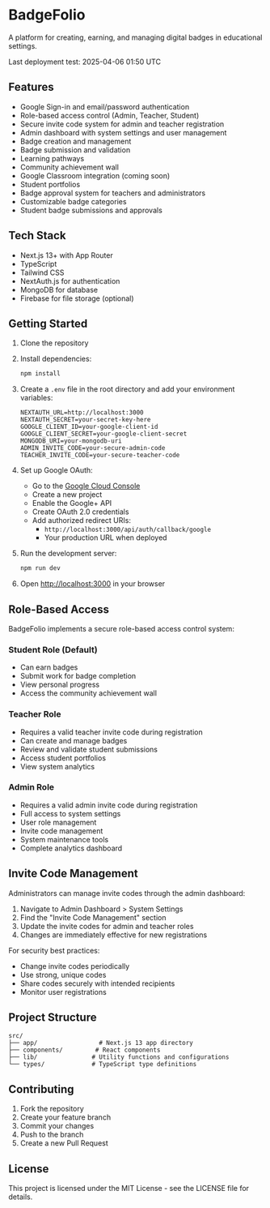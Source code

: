 # BadgeFolio

A platform for creating, earning, and managing digital badges in educational settings.

Last deployment test: 2025-04-06 01:50 UTC

## Features

- Google Sign-in and email/password authentication
- Role-based access control (Admin, Teacher, Student)
- Secure invite code system for admin and teacher registration
- Admin dashboard with system settings and user management
- Badge creation and management
- Badge submission and validation
- Learning pathways
- Community achievement wall
- Google Classroom integration (coming soon)
- Student portfolios
- Badge approval system for teachers and administrators
- Customizable badge categories
- Student badge submissions and approvals

## Tech Stack

- Next.js 13+ with App Router
- TypeScript
- Tailwind CSS
- NextAuth.js for authentication
- MongoDB for database
- Firebase for file storage (optional)

## Getting Started

1. Clone the repository
2. Install dependencies:
   ```bash
   npm install
   ```

3. Create a `.env` file in the root directory and add your environment variables:
   ```
   NEXTAUTH_URL=http://localhost:3000
   NEXTAUTH_SECRET=your-secret-key-here
   GOOGLE_CLIENT_ID=your-google-client-id
   GOOGLE_CLIENT_SECRET=your-google-client-secret
   MONGODB_URI=your-mongodb-uri
   ADMIN_INVITE_CODE=your-secure-admin-code
   TEACHER_INVITE_CODE=your-secure-teacher-code
   ```

4. Set up Google OAuth:
   - Go to the [Google Cloud Console](https://console.cloud.google.com)
   - Create a new project
   - Enable the Google+ API
   - Create OAuth 2.0 credentials
   - Add authorized redirect URIs:
     - `http://localhost:3000/api/auth/callback/google`
     - Your production URL when deployed

5. Run the development server:
   ```bash
   npm run dev
   ```

6. Open [http://localhost:3000](http://localhost:3000) in your browser

## Role-Based Access

BadgeFolio implements a secure role-based access control system:

### Student Role (Default)
- Can earn badges
- Submit work for badge completion
- View personal progress
- Access the community achievement wall

### Teacher Role
- Requires a valid teacher invite code during registration
- Can create and manage badges
- Review and validate student submissions
- Access student portfolios
- View system analytics

### Admin Role
- Requires a valid admin invite code during registration
- Full access to system settings
- User role management
- Invite code management
- System maintenance tools
- Complete analytics dashboard

## Invite Code Management

Administrators can manage invite codes through the admin dashboard:

1. Navigate to Admin Dashboard > System Settings
2. Find the "Invite Code Management" section
3. Update the invite codes for admin and teacher roles
4. Changes are immediately effective for new registrations

For security best practices:
- Change invite codes periodically
- Use strong, unique codes
- Share codes securely with intended recipients
- Monitor user registrations

## Project Structure

```
src/
├── app/                 # Next.js 13 app directory
├── components/         # React components
├── lib/               # Utility functions and configurations
└── types/             # TypeScript type definitions
```

## Contributing

1. Fork the repository
2. Create your feature branch
3. Commit your changes
4. Push to the branch
5. Create a new Pull Request

## License

This project is licensed under the MIT License - see the LICENSE file for details. 